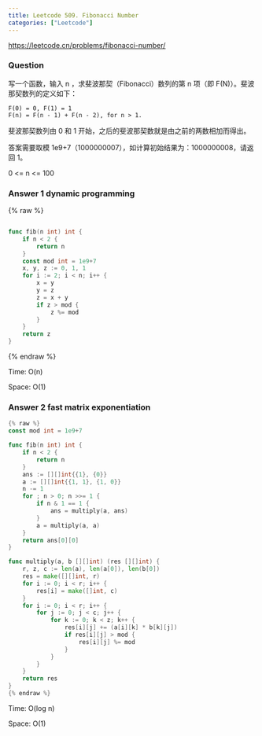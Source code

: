 ```yaml
---
title: Leetcode 509. Fibonacci Number
categories: ["Leetcode"]
---
```


<https://leetcode.cn/problems/fibonacci-number/>

### Question

写一个函数，输入 n ，求斐波那契（Fibonacci）数列的第 n 项（即 F(N)）。斐波那契数列的定义如下：

```
F(0) = 0, F(1) = 1
F(n) = F(n - 1) + F(n - 2), for n > 1.
```

斐波那契数列由 0 和 1 开始，之后的斐波那契数就是由之前的两数相加而得出。

答案需要取模 1e9+7（1000000007），如计算初始结果为：1000000008，请返回 1。

0 <= n <= 100

### Answer 1 dynamic programming
{% raw %}
```go

func fib(n int) int {
    if n < 2 {
        return n
    }
    const mod int = 1e9+7
    x, y, z := 0, 1, 1
    for i := 2; i < n; i++ {
        x = y
        y = z
        z = x + y
        if z > mod {
            z %= mod
        }
    }
    return z
}
```
{% endraw %}

Time:  O(n)

Space: O(1)

### Answer 2 fast matrix exponentiation

```go
{% raw %}
const mod int = 1e9+7

func fib(n int) int {
    if n < 2 {
        return n
    }
    ans := [][]int{{1}, {0}}
    a := [][]int{{1, 1}, {1, 0}}
    n -= 1
    for ; n > 0; n >>= 1 {
        if n & 1 == 1 {
            ans = multiply(a, ans)
        }
        a = multiply(a, a)
    }
    return ans[0][0]
}

func multiply(a, b [][]int) (res [][]int) {
    r, z, c := len(a), len(a[0]), len(b[0])
    res = make([][]int, r)
    for i := 0; i < r; i++ {
        res[i] = make([]int, c)
    }
    for i := 0; i < r; i++ {
        for j := 0; j < c; j++ {
            for k := 0; k < z; k++ {
                res[i][j] += (a[i][k] * b[k][j])
                if res[i][j] > mod {
                    res[i][j] %= mod
                }
            }
        }
    }
    return res
}
{% endraw %}
```

Time:  O(log n)

Space: O(1)